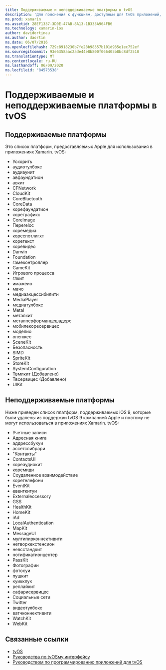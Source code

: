 ```yaml
---
title: Поддерживаемые и неподдерживаемые платформы в tvOS
description: 'Для пояснения к функциям, доступным для tvOS приложений, в этом документе представлены два списка платформ Apple: Поддерживаемые tvOS и не поддерживаемые tvOS.'
ms.prod: xamarin
ms.assetid: 28EF1337-3D0E-47AB-8A13-1B333A964FB6
ms.technology: xamarin-ios
author: davidortinau
ms.author: daortin
ms.date: 06/07/2016
ms.openlocfilehash: 729c8918230b7fe28b98357b101d935e1ec752ef
ms.sourcegitcommit: 93e6358aac2ade44e8b800f066405b8bc8df2510
ms.translationtype: MT
ms.contentlocale: ru-RU
ms.lasthandoff: 06/09/2020
ms.locfileid: "84573538"
---
```

# <a name="supported-and-unsupported-frameworks-in-tvos"></a>Поддерживаемые и неподдерживаемые платформы в tvOS

<a name="Supported-Frameworks"></a>

## <a name="supported-frameworks"></a>Поддерживаемые платформы

Это список платформ, предоставляемых Apple для использования в приложениях Xamarin. tvOS:

- Ускорить
- аудиотулбокс
- аудиаунит
- авфаундатион
- авкит
- CFNetwork
- CloudKit
- CoreBluetooth
- CoreData
- корефаундатион
- кореграфикс
- CoreImage
- Переreloc
- коремедиа
- кореспотлигхт
- коретекст
- коревидео
- Darwin
- Foundation
- гамеконтроллер
- GameKit
- Игрового процесса
- глкит
- имажеио
- мачо
- медиаакцессибилити
- MediaPlayer
- медиатулбокс
- Metal
- металкит
- металперформанцешадерс
- мобилекоресервицес
- моделио
- опенжес
- SceneKit
- Безопасность
- SIMD
- SpriteKit
- StoreKit
- SystemConfiguration
- Твмлкит (Добавлено)
- Твсервицес (Добавлено)
- UIKit

<a name="Unsupported-Frameworks"></a>

## <a name="unsupported-frameworks"></a>Неподдерживаемые платформы

Ниже приведен список платформ, поддерживаемых iOS 9, которые были удалены из поддержки tvOS 9 компанией Apple и поэтому не могут использоваться в приложениях Xamarin. tvOS:

- Учетные записи
- Адресная книга
- аддрессбукуи
- ассетслибрари
- "Контакты"
- ContactsUI
- кореаудиокит
- коремиди
- Соудаленное взаимодействие
- коретелефони
- EventKit
- евенткитуи
- Externaleccessory
- GSS
- HealthKit
- HomeKit
- iAd
- LocalAuthentication
- MapKit
- MessageUI
- мултипирконнективити
- нетворкекстенсион
- невсстандкит
- нотификатионцентер
- PassKit
- Фотографии
- фотосуи
- пушкит
- куикклук
- реплайкит
- сафарисервицес
- Социальные сети
- Twitter
- видеотулбокс
- ватчконнективити
- WatchKit
- WebKit

## <a name="related-links"></a>Связанные ссылки

- [tvOS](https://developer.apple.com/tvos/)
- [Руководства по tvOSму интерфейсу](https://developer.apple.com/tvos/human-interface-guidelines/)
- [Руководством по программированию приложений для tvOS](https://developer.apple.com/library/prerelease/tvos/documentation/General/Conceptual/AppleTV_PG/)
